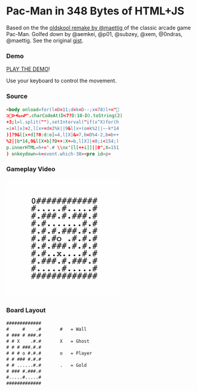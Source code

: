 # Pac-Man in 348 Bytes of HTML+JS

Based on the the [oldskool remake by @maettig ](http://maettig.com/code/javascript/pac-man-in-140byt.es.html) of the classic arcade game Pac-Man. Golfed down by @aemkei, @p01, @subzey, @xem, @0ndras, @maettig. See the original [gist](https://gist.github.com/maettig/1384306).

### Demo

[PLAY THE DEMO](http://rawgit.com/codegolf/pac-man/master/index.html)!

Use your keyboard to control the movement.

### Source

```html
<body onload=for(l=D=11;d=k=D--;x=78)l+="῿
၁᝝ᐅᗕᔕᕵ".charCodeAt(D<7?D:10-D).toString(2)
+3;l=l.split(""),setInterval("if(x^X)for(h
=i=l[x]=2,l[x+=d=2%k||9&l[x+(o=k%2||~-k*14
)]?9&l[x+d]?0:d:o]=4,l[X]&=7,b=D%4-2,b=b++
%2||b*14,9&l[X+b]?D++:X+=b,l[X]|=8;i<154;)
p.innerHTML=h+='.# \\nx'[l[++i]]||0",X=151
) onkeydown=k=event.which-38><pre id=p>
```

### Gameplay Video

![Pac-Man](https://raw.githubusercontent.com/codegolf/pac-man/master/pacman.gif)

### Board Layout

```
#############
#     #    .#       #   = Wall
# ### # ###.#
# # X    .#.#       X   = Ghost
# # # ###.#.#
# # # o #.#.#       o   = Player
# # ### #.#.#
# # ......#.#       .   = Gold
# ### #.###.#
#.....#.....#
#############
```